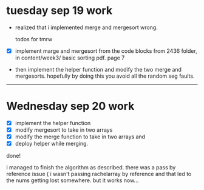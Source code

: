 # tuesday sep 19 work

- realized that i implemented merge and mergesort wrong.

  todos for tmrw

- [X] implement marge and mergesort from the code blocks from 2436 folder, in content/week3/ basic sorting pdf. page 7

- then implement the helper function and modify the two merge and mergesorts. hopefully by doing this you avoid all the random seg faults.

---

# Wednesday sep 20 work

- [X] implement the helper function
- [X] modify mergesort to take in two arrays
- [X] modify the merge function to take in two arrays and
- [X] deploy helper while merging.

done!

i managed to finish the algorithm as described. there was a pass by reference issue ( i wasn't passing rachelarray by reference and that led to the nums getting lost somewhere. but it works now...
